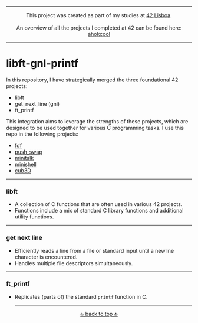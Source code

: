 
---
<div align="center">
This project was created as part of my studies at  <a href="https://www.42lisboa.com" target="_blank">42 Lisboa</a>.<br><br>
<a id="top"></a>
An overview of all the projects I completed at 42 can be found here: <a href="https://github.com/ahokcool/ahokcool/blob/main/README.md" target="_blank">ahokcool</a>
</div>

---

# libft-gnl-printf
In this repository, I have strategically merged the three foundational 42 projects:
- libft
- get_next_line (gnl)
- ft_printf

This integration aims to leverage the strengths of these projects, which are designed to be used together for various C programming tasks. I use this repo in the following projects:
- [fdf](https://github.com/ahokcool/fdf)
- [push_swap](https://github.com/ahokcool/push_swap)
- [minitalk](https://github.com/ahokcool/minitalk)
- [minishell](https://github.com/ahokcool/frankenshell)
- [cub3D](https://github.com/ahokcool/cub3D)

---

### libft
- A collection of C functions that are often used in various 42 projects.
- Functions include a mix of standard C library functions and additional utility functions.

---

### get next line
- Efficiently reads a line from a file or standard input until a newline character is encountered.
- Handles multiple file descriptors simultaneously.

---

### ft_printf

- Replicates (parts of) the standard ```printf``` function in C.

  ---

<p align="center">
  <a href="#top">🔝 back to top 🔝</a>
</p>

